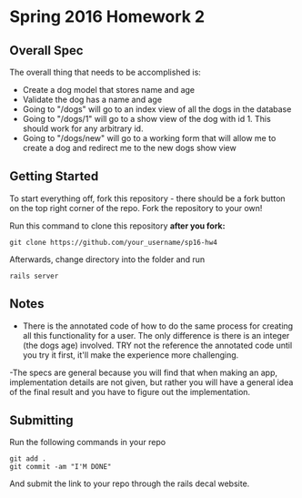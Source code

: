 # Spring 2016 Homework 2

## Overall Spec

The overall thing that needs to be accomplished is:
- Create a dog model that stores name and age
- Validate the dog has a name and age
- Going to "/dogs" will go to an index view of all the dogs in the database
- Going to "/dogs/1" will go to a show view of the dog with id 1.  This should work for any arbitrary id.
- Going to "/dogs/new" will go to a working form that will allow me to create a dog and redirect me to the new dogs show view

## Getting Started
To start everything off, fork this repository - there should be a fork button on the top right corner of the repo.
Fork the repository to your own!

Run this command to clone this repository <b>after you fork:</b>
```
git clone https://github.com/your_username/sp16-hw4
```

Afterwards, change directory into the folder and run
```
rails server
```

## Notes
- There is the annotated code of how to do the same process for creating all this functionality for
a user. The only difference is there is an integer (the dogs age) involved. TRY not the reference
the annotated code until you try it first, it'll make the experience more challenging.

-The specs are general because you will find that when making an app, implementation details are not given, but
rather you will have a general idea of the final result and you have to figure out the implementation.

## Submitting

Run the following commands in your repo
```
git add .
git commit -am "I'M DONE"
```

And submit the link to your repo through the rails decal website.
